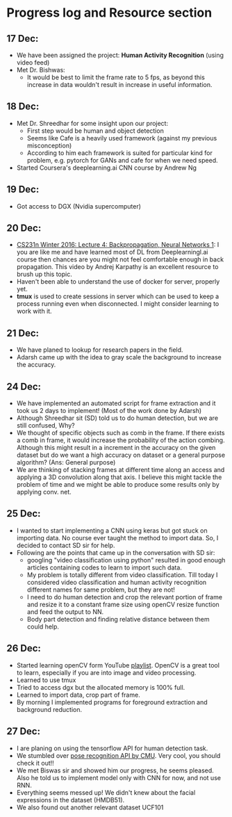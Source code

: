 # Progress log and Resource section
## 17 Dec:
* We have been assigned the project: **Human Activity Recognition** (using video feed)
* Met Dr. Bishwas:
	* It would be best to limit the frame rate to 5 fps, as beyond this increase in data wouldn't result in increase in useful information.
## 18 Dec:
* Met Dr. Shreedhar for some insight upon our project:
	* First step would be human and object detection
	* Seems like Cafe is a heavily used framework (against my previous misconception)
	* According to him each framework is suited for particular kind for problem, e.g. pytorch for GANs and cafe for when we need speed.
* Started Coursera's deeplearning.ai CNN course by Andrew Ng
## 19 Dec:
* Got access to DGX (Nvidia supercomputer)
## 20 Dec:
* [CS231n Winter 2016: Lecture 4: Backpropagation, Neural Networks 1](https://www.youtube.com/watch?v=i94OvYb6noo): I you are like me and have learned most of DL from Deeplearningl.ai course then chances are you might not feel comfortable enough in back propagation. This video by Andrej Karpathy is an excellent resource to brush up this topic.
* Haven't been able to understand the use of docker for server, properly yet.
* **tmux** is used to create sessions in server which can be used to keep a process running even when disconnected. I might consider learning to work with it.
## 21 Dec:
* We have planed to lookup for research papers in the field.
* Adarsh came up with the idea to gray scale the background to increase the accuracy.
## 24 Dec:
* We have implemented an automated script for frame extraction and it took us 2 days to implement! (Most of the work done by Adarsh)
* Although Shreedhar sit (SD) told us to do human detection, but we are still confused, Why?
* We thought of specific objects such as comb in the frame. If there exists a comb in frame, it would increase the probability of the action combing. Although this might result in a increment in the accuracy on the given dataset but do we want a high accuracy on dataset or a general purpose algorithm? (Ans: General purpose)
* We are thinking of stacking frames at different time along an access and applying a 3D convolution along that axis. I believe this might tackle the problem of time and we might be able to produce some results only by applying conv. net.
## 25 Dec:
* I wanted to start implementing a CNN using keras but got stuck on importing data. No course ever taught the method to import data. So, I decided to contact SD sir for help.
* Following are the points that came up in the conversation with SD sir:
	* googling "video classification using python" resulted in good enough articles containing codes to learn to import such data.
	* My problem is totally different from video classification. Till today I considered video classification and human activity recognition different names for same problem, but they are not!
	* I need to do human detection and crop the relevant portion of frame and resize it to a constant frame size using openCV resize function and feed the output to NN.
	* Body part detection and finding relative distance between them could help.
## 26 Dec:
* Started learning openCV form YouTube [playlist](https://www.youtube.com/playlist?list=PLQVvvaa0QuDdttJXlLtAJxJetJcqmqlQq). OpenCV is a great tool to learn, especially if you are into image and video processing.
* Learned to use tmux
* Tried to access dgx but the allocated memory is 100% full.
* Learned to import data, crop part of frame.
* By morning I implemented programs for foreground extraction and background reduction.
## 27 Dec:
* I are planing on using the tensorflow API for human detection task.
* We stumbled over [pose recognition API by CMU](https://github.com/CMU-Perceptual-Computing-Lab/openpose). Very cool, you should check it out!!
* We met Biswas sir and showed him our progress, he seems pleased. Also he told us to implement model only with CNN for now, and not use RNN.
* Everything seems messed up! We didn't knew about the facial expressions in the dataset (HMDB51).
* We also found out another relevant dataset UCF101
